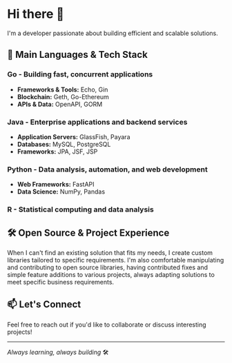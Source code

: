 # Hi there 👋
I'm a developer passionate about building efficient and scalable solutions.

## 🚀 Main Languages & Tech Stack

### **Go** - Building fast, concurrent applications
- **Frameworks & Tools:** Echo, Gin
- **Blockchain:** Geth, Go-Ethereum
- **APIs & Data:** OpenAPI, GORM

### **Java** - Enterprise applications and backend services
- **Application Servers:** GlassFish, Payara
- **Databases:** MySQL, PostgreSQL
- **Frameworks:** JPA, JSF, JSP

### **Python** - Data analysis, automation, and web development
- **Web Frameworks:** FastAPI
- **Data Science:** NumPy, Pandas

### **R** - Statistical computing and data analysis

## 🛠️ Open Source & Project Experience
When I can't find an existing solution that fits my needs, I create custom libraries tailored to specific requirements. I'm also comfortable manipulating and contributing to open source libraries, having contributed fixes and simple feature additions to various projects, always adapting solutions to meet specific business requirements.

## 📫 Let's Connect
Feel free to reach out if you'd like to collaborate or discuss interesting projects!

---
*Always learning, always building* 🛠️
